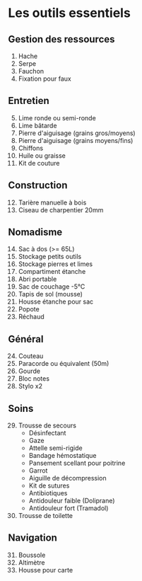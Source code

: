 # Les outils essentiels
 
## Gestion des ressources
1. Hache
2. Serpe
3. Fauchon
4. Fixation pour faux

## Entretien
5. Lime ronde ou semi-ronde 
6. Lime bâtarde
7. Pierre d'aiguisage (grains gros/moyens)
8. Pierre d'aiguisage (grains moyens/fins)
9. Chiffons
10. Huile ou graisse
11. Kit de couture

## Construction
12. Tarière manuelle à bois
13. Ciseau de charpentier 20mm

## Nomadisme
14. Sac à dos (>= 65L)
15. Stockage petits outils
16. Stockage pierres et limes
17. Compartiment étanche 
18. Abri portable
19. Sac de couchage -5°C
20. Tapis de sol (mousse)
21. Housse étanche pour sac
22. Popote
23. Réchaud

## Général
24. Couteau
25. Paracorde ou équivalent (50m)
26. Gourde
27. Bloc notes
28. Stylo x2

## Soins
29. Trousse de secours
    - Désinfectant
    - Gaze
    - Attelle semi-rigide
    - Bandage hémostatique
    - Pansement scellant pour poitrine
    - Garrot
    - Aiguille de décompression
    - Kit de sutures
    - Antibiotiques
    - Antidouleur faible (Doliprane) 
    - Antidouleur fort (Tramadol)
30. Trousse de toilette

## Navigation
31. Boussole
32. Altimètre
33. Housse pour carte